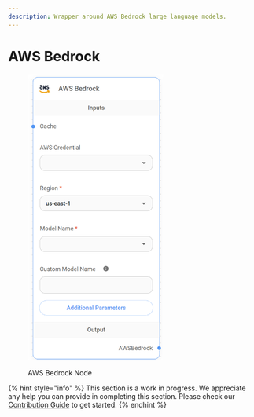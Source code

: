 ```yaml
---
description: Wrapper around AWS Bedrock large language models.
---
```


# AWS Bedrock

<figure><img src="../../../.gitbook/assets/image (2).png" alt="" width="275"><figcaption><p>AWS Bedrock Node</p></figcaption></figure>



{% hint style="info" %}
This section is a work in progress. We appreciate any help you can provide in completing this section. Please check our [Contribution Guide](../../../CONTRIBUTING.md) to get started.
{% endhint %}
